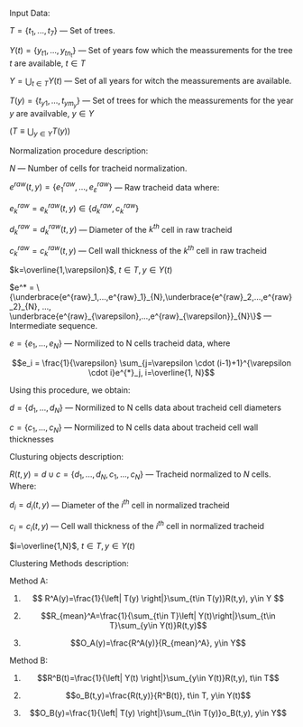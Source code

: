 Input Data:

$T=\{ t_1, ..., t_7 \}$ — Set of trees.

$Y(t)=\{ y_{t1}, ..., y_{tn_t} \}$ — Set of years fow which the meassurements for the tree $t$ are available,  $t \in T$

$Y=\bigcup_{t \in T} Y(t)$ — Set of all years for witch the meassurements are available.

$T(y)=\{ t_{y1}, ..., t_{ym_y} \}$ — Set of trees for which the meassurements for the year $y$ are availvable, $y \in Y$

$\left (T \equiv \bigcup_{y \in Y} T(y) \right )$

Normalization procedure description:

$N$ — Number of cells for tracheid normalization.

$e^{raw}(t,y)=\{e^{raw}_1, ..., e^{raw}_{\varepsilon}\}$ — Raw tracheid data where:

$e^{raw}_k = e^{raw}_k(t,y) \in \{d^{raw}_k, c^{raw}_k\}$

$d^{raw}_k=d^{raw}_k(t,y)$ — Diameter of the $k^{th}$ cell in raw tracheid

$c^{raw}_k=c^{raw}_k(t,y)$ — Cell wall thickness of the $k^{th}$ cell in raw tracheid

$k=\overline{1,\varepsilon}$, $t\in T, y\in Y(t)$

$e^* = \{\underbrace{e^{raw}_1,...,e^{raw}_1}_{N},\underbrace{e^{raw}_2,...,e^{raw}_2}_{N}, ..., \underbrace{e^{raw}_{\varepsilon},...,e^{raw}_{\varepsilon}}_{N}\}$ — Intermediate sequence.


$e = \{e_1, ..., e_N\}$ — Normilized to N cells tracheid data, where 

$$e_i = \frac{1}{\varepsilon} \sum_{j=\varepsilon \cdot (i-1)+1}^{\varepsilon \cdot i}e^{*}_j, i=\overline{1, N}$$

Using this procedure, we obtain:

$d = \{d_1, ..., d_N\}$ — Normilized to N cells data about tracheid cell diameters

$c = \{c_1, ..., c_N\}$ — Normilized to N cells data about tracheid cell wall thicknesses



Clusturing objects description:

$R(t,y) =d \cup c = \{ d_1, ... , d_{N}, c_1, ..., c_{N}\}$ — Tracheid normalized to $N$ cells. Where:

$d_i=d_i(t,y)$ — Diameter of the $i^{th}$ cell in normalized tracheid

$c_i=c_i(t,y)$ — Cell wall thickness of the $i^{th}$ cell in normalized tracheid

$i=\overline{1,N}$, $t\in T, y\in Y(t)$


Clustering Methods description:


Method A:

1. $$ R^A(y)=\frac{1}{\left| T(y) \right|}\sum_{t\in T(y)}R(t,y), y\in Y $$

2. $$R_{mean}^A=\frac{1}{\sum_{t\in T}\left| Y(t)\right|}\sum_{t\in T}\sum_{y\in Y(t)}R(t,y)$$

3. $$O_A(y)=\frac{R^A(y)}{R_{mean}^A}, y\in Y$$

Method B:

1. $$R^B(t)=\frac{1}{\left| Y(t) \right|}\sum_{y\in Y(t)}R(t,y), t\in T$$

2. $$o_B(t,y)=\frac{R(t,y)}{R^B(t)}, t\in T, y\in Y(t)$$

3. $$O_B(y)=\frac{1}{\left| T(y) \right|}\sum_{t\in T(y)}o_B(t,y), y\in Y$$